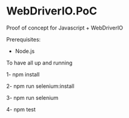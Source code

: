 # WebDriverIO.PoC
Proof of concept for Javascript + WebDriverIO

Prerequisites:
  - Node.js

To have all up and running 

1- npm install

2- npm run selenium:install

3- npm run selenium

4- npm test

